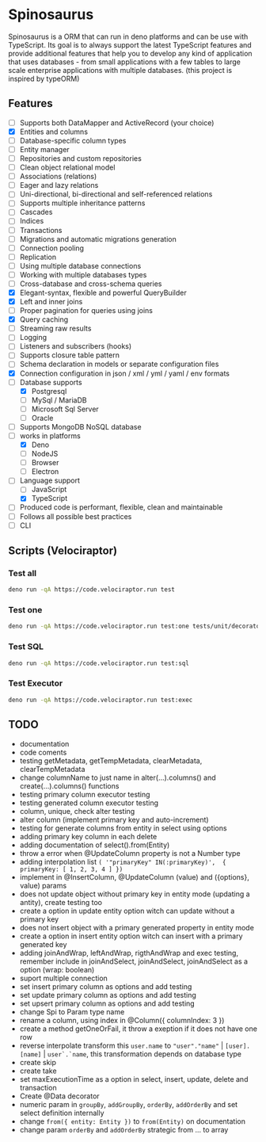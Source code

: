 # Spinosaurus

Spinosaurus is a ORM that can run in deno platforms and can be use with
TypeScript. Its goal is to always support the latest TypeScript features and
provide additional features that help you to develop any kind of application
that uses databases - from small applications with a few tables to large scale
enterprise applications with multiple databases. (this project is inspired by
typeORM)

## Features

- [ ] Supports both DataMapper and ActiveRecord (your choice)
- [x] Entities and columns
- [ ] Database-specific column types
- [ ] Entity manager
- [ ] Repositories and custom repositories
- [ ] Clean object relational model
- [ ] Associations (relations)
- [ ] Eager and lazy relations
- [ ] Uni-directional, bi-directional and self-referenced relations
- [ ] Supports multiple inheritance patterns
- [ ] Cascades
- [ ] Indices
- [ ] Transactions
- [ ] Migrations and automatic migrations generation
- [ ] Connection pooling
- [ ] Replication
- [ ] Using multiple database connections
- [ ] Working with multiple databases types
- [ ] Cross-database and cross-schema queries
- [x] Elegant-syntax, flexible and powerful QueryBuilder
- [x] Left and inner joins
- [ ] Proper pagination for queries using joins
- [x] Query caching
- [ ] Streaming raw results
- [ ] Logging
- [ ] Listeners and subscribers (hooks)
- [ ] Supports closure table pattern
- [ ] Schema declaration in models or separate configuration files
- [x] Connection configuration in json / xml / yml / yaml / env formats
- [ ] Database supports
  - [x] Postgresql
  - [ ] MySql / MariaDB
  - [ ] Microsoft Sql Server
  - [ ] Oracle
- [ ] Supports MongoDB NoSQL database
- [ ] works in platforms
  - [x] Deno
  - [ ] NodeJS
  - [ ] Browser
  - [ ] Electron
- [ ] Language support
  - [ ] JavaScript
  - [x] TypeScript
- [ ] Produced code is performant, flexible, clean and maintainable
- [ ] Follows all possible best practices
- [ ] CLI

## Scripts (Velociraptor)

### Test all

```bash
deno run -qA https://code.velociraptor.run test
```

### Test one

```bash
deno run -qA https://code.velociraptor.run test:one tests/unit/decorator_column_executor_test.ts
```

### Test SQL

```bash
deno run -qA https://code.velociraptor.run test:sql
```

### Test Executor

```bash
deno run -qA https://code.velociraptor.run test:exec
```

## TODO

- documentation
- code coments
- testing getMetadata, getTempMetadata, clearMetadata, clearTempMetadata
- change columnName to just name in alter(...).columns() and
  create(...).columns() functions
- testing primary column executor testing
- testing generated column executor testing
- column, unique, check alter testing
- alter column (implement primary key and auto-increment)
- testing for generate columns from entity in select using options
- adding primary key column in each delete
- adding documentation of select().from(Entity)
- throw a error when @UpdateColumn property is not a Number type
- adding interpolation list
  `( '"primaryKey" IN(:primaryKey)',  { primaryKey: [ 1, 2, 3, 4 ] })`
- implement in @InsertColumn, @UpdateColumn (value) and ({options}, value)
  params
- does not update object without primary key in entity mode (updating a antity),
  create testing too
- create a option in update entity option witch can update without a primary key
- does not insert object with a primary generated property in entity mode
- create a option in insert entity option witch can insert with a primary
  generated key
- adding joinAndWrap, leftAndWrap, rigthAndWrap and exec testing, remember
  include in joinAndSelect, joinAndSelect, joinAndSelect as a option (wrap:
  boolean)
- suport multiple connection
- set insert primary column as options and add testing
- set update primary column as options and add testing
- set upsert primary column as options and add testing
- change Spi to Param type name
- rename a column, using index in @Column({ columnIndex: 3 })
- create a method getOneOrFail, it throw a exeption if it does not have one row
- reverse interpolate transform this `user.name` to `"user"."name"` |
  `[user].[name]` | ``user`.`name``, this transformation depends on database
  type
- create skip
- create take
- set maxExecutionTime as a option in select, insert, update, delete and
  transaction
- Create @Data decorator
- numeric param in `groupBy`, `addGroupBy`, `orderBy`, `addOrderBy` and set
  select definition internally
- change `from({ entity: Entity })` to `from(Entity)` on documentation
- change param `orderBy` and `addOrderBy` strategic from ... to array
